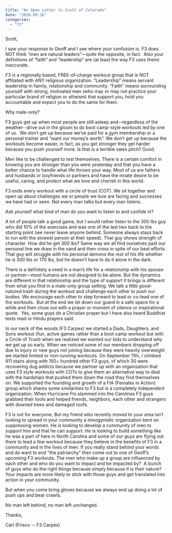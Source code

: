 ```yaml
---
title: "An Open Letter to Scott of Colorado"
date: "2018-09-16"
categories: 
  - "f3"
---
```


Scott,

I saw your response to Geoff and I see where your confusion is. F3 does NOT think “men are natural leaders”—quite the opposite, in fact.  Also your definitions of “faith” and “leadership” are (at least the way F3 uses them) inaccurate.

F3 is a regionally based, FREE-of-charge workout group that is NOT affiliated with ANY religious organization. “Leadership” means servant leadership in family, relationship and community. “Faith” means surrounding yourself with strong, motivated men (who may or may not practice your particular brand of religion or atheism) that support you, hold you accountable and expect you to do the same for them.

Why male-only?

F3 guys get up when most people are still asleep and--regardless of the weather--drive out in the gloom to do boot camp-style workouts led by one of us.  We don’t get up because we’ve paid for a gym membership or a personal trainer and “want our money’s worth”. We don’t get up because the workouts become easier, in fact, as you get stronger they get harder because you push yourself more. Is that is a terrible sales pitch? Good.

Men like to be challenged to test themselves. There is a certain comfort in knowing you are stronger than you were yesterday and that you have a better chance to handle what life throws your way. Most of us are fathers and husbands or boyfriends or partners and have the innate desire to be useful, caring, and protect what we love and cherish in this world.

F3 ends every workout with a circle of trust (COT). We sit together and open up about challenges we or people we love are facing and successes we have had or seen. Not every man talks but every man listens.

Ask yourself what kind of man do you want to listen to and confide in?

A lot of people talk a good game, but I would rather listen to the 300 lbs guy who did 10% of the exercises and was one of the last two back to the starting point (we never leave anyone behind. Someone always stays back to run with the slowest person at their speed). That guy shows strength of character. How did he get 300 lbs? Same way we all find ourselves past our personal line we draw in the sand and then cross in spite of our best efforts. That guy will struggle with his personal demons the rest of his life whether he is 300 lbs or 170 lbs, but he doesn’t have to do it alone in the dark.

There is a definitely a need in a man’s life for a relationship with his spouse or partner—most humans are not designed to be alone. But the dynamics are different in that relationship and the type of support it brings is different from what you find in a male-only group setting. We talk a little good-natured trash during the workout and challenge each other to push our bodies. We encourage each other to step forward to lead or co-lead one of the workouts.  But at the end we let down our guard in a safe space for a while and then close out with a prayer or moment of silence or inspirational quote.  Yes, some guys do a Christian prayer but I have also heard Buddhist texts read or Hindu prayers said.

In our neck of the woods (F3 Carpex) we started a Dads, Daughters, and Sons workout (fun, active games rather than a boot camp workout but with a Circle of Trust) when we realized we wanted our kids to understand why we get up so early. When we noticed some of our members dropping off due to injury or new guys not joining because they were heavily overweight we started limited or non-running workouts. On September 11th, I climbed 911 stairs along with 150+ hundred other F3 guys, of which 30 were recovering dug addicts because we partner up with an organization that uses F3 style workouts with COTs to give them an alternative way to deal with the hardships that pushed them down the road they find themselves on. We supported the founding and growth of a FIA (Females in Action) group which shares some similarities to F3 but is a completely independent organization. When Hurricane Flo slammed into the Carolinas F3 guys grabbed their tools and helped friends, neighbors, each other and strangers with downed trees and damaged roofs.

F3 is not for everyone. But my friend who recently moved to your area isn’t looking to spread in your community a misogynistic organization bent on suppressing women. He is looking to develop a community of men to support him and that he can support. He is looking to build something like he was a part of here in North Carolina and some of our guys are flying out there to lead a few workout because they believe in the benefits of F3 in a community and in the lives of men. If you really stand behind your words and do want to end “the patriarchy” then come out to one of Geoff’s upcoming F3 workouts. The men who make up a group are influenced by each other and who do you want to impact and be impacted by?  A bunch of guys who do the right things because simply because it is their nature?  Your impacts are more likely to stick with those guys and get translated into action in your community.

But when you come bring gloves because we always end up doing a lot of push ups and bear crawls.

No man left behind, no man left unchanged.

Thanks,

Carl (Frisco -- F3 Carpex)

